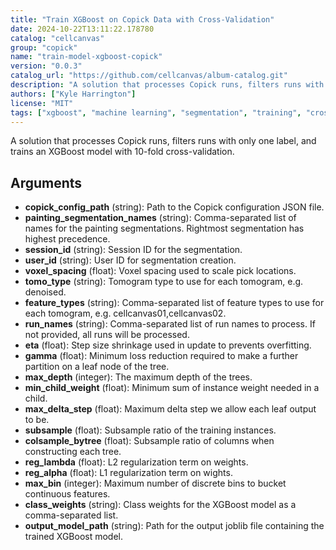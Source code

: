 ```yaml
---
title: "Train XGBoost on Copick Data with Cross-Validation"
date: 2024-10-22T13:11:22.178780
catalog: "cellcanvas"
group: "copick"
name: "train-model-xgboost-copick"
version: "0.0.3"
catalog_url: "https://github.com/cellcanvas/album-catalog.git"
description: "A solution that processes Copick runs, filters runs with only one label, and trains an XGBoost model with 10-fold cross-validation."
authors: ["Kyle Harrington"]
license: "MIT"
tags: ["xgboost", "machine learning", "segmentation", "training", "cross-validation", "copick"]
---
```


A solution that processes Copick runs, filters runs with only one label, and trains an XGBoost model with 10-fold cross-validation.

## Arguments

- **copick_config_path** (string): Path to the Copick configuration JSON file.
- **painting_segmentation_names** (string): Comma-separated list of names for the painting segmentations. Rightmost segmentation has highest precedence.
- **session_id** (string): Session ID for the segmentation.
- **user_id** (string): User ID for segmentation creation.
- **voxel_spacing** (float): Voxel spacing used to scale pick locations.
- **tomo_type** (string): Tomogram type to use for each tomogram, e.g. denoised.
- **feature_types** (string): Comma-separated list of feature types to use for each tomogram, e.g. cellcanvas01,cellcanvas02.
- **run_names** (string): Comma-separated list of run names to process. If not provided, all runs will be processed.
- **eta** (float): Step size shrinkage used in update to prevents overfitting.
- **gamma** (float): Minimum loss reduction required to make a further partition on a leaf node of the tree.
- **max_depth** (integer): The maximum depth of the trees.
- **min_child_weight** (float): Minimum sum of instance weight needed in a child.
- **max_delta_step** (float): Maximum delta step we allow each leaf output to be.
- **subsample** (float): Subsample ratio of the training instances.
- **colsample_bytree** (float): Subsample ratio of columns when constructing each tree.
- **reg_lambda** (float): L2 regularization term on weights.
- **reg_alpha** (float): L1 regularization term on wights.
- **max_bin** (integer): Maximum number of discrete bins to bucket continuous features.
- **class_weights** (string): Class weights for the XGBoost model as a comma-separated list.
- **output_model_path** (string): Path for the output joblib file containing the trained XGBoost model.


